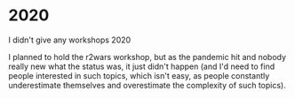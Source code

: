 # 2020

I didn't give any workshops 2020

I planned to hold the r2wars workshop, but as the pandemic hit and nobody really new what the status was, it just didn't happen (and I'd need to find people interested in such topics, which isn't easy, as people constantly underestimate themselves and overestimate the complexity of such topics).